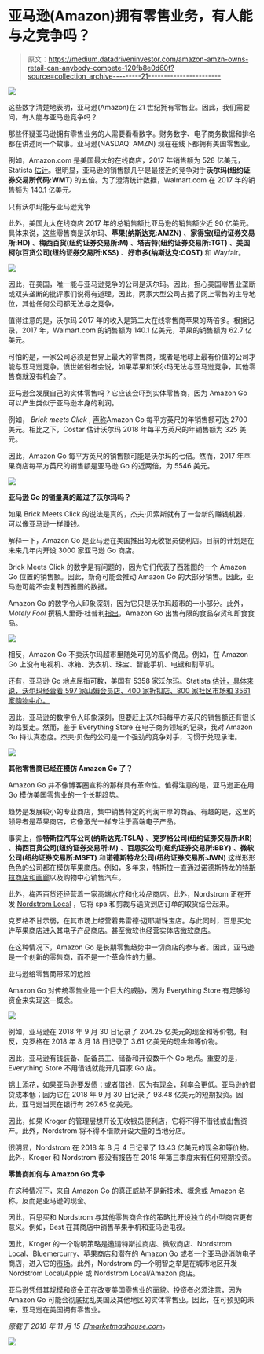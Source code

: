 # 亚马逊(Amazon)拥有零售业务，有人能与之竞争吗？

> 原文：<https://medium.datadriveninvestor.com/amazon-amzn-owns-retail-can-anybody-compete-120fb8e0d60f?source=collection_archive---------21----------------------->

[![](img/55d4122a7c3a49bcca974f5b5c6e4182.png)](http://www.track.datadriveninvestor.com/InfoSplit)

这些数字清楚地表明，亚马逊(Amazon)在 21 世纪拥有零售业。因此，我们需要问，有人能与亚马逊竞争吗？

那些怀疑亚马逊拥有零售业务的人需要看看数字。财务数字、电子商务数据和排名都在讲述同一个故事。亚马逊(NASDAQ: AMZN) 现在在线下都拥有美国零售业。

例如，Amazon.com 是美国最大的在线商店，2017 年销售额为 528 亿美元，Statista [估计](https://www.statista.com/chart/14043/top-10-online-stores-in-the-us/)。很明显，亚马逊的销售额几乎是最接近的竞争对手**沃尔玛(纽约证券交易所代码:WMT)** 的五倍。为了澄清统计数据，Walmart.com 在 2017 年的销售额为 140.1 亿美元。

只有沃尔玛能与亚马逊竞争

此外，美国九大在线商店 2017 年的总销售额比亚马逊的销售额少近 90 亿美元。具体来说，这些零售商是沃尔玛、**苹果(纳斯达克:AMZN)** 、**家得宝(纽约证券交易所:HD)** 、**梅西百货(纽约证券交易所:M)** 、**塔吉特(纽约证券交易所:TGT)** 、**美国柯尔百货公司(纽约证券交易所:KSS)** 、**好市多(纳斯达克:COST)** 和 Wayfair。

![](img/bd751e058f1e43b77f16c1d3bc84920f.png)

因此，在美国，唯一能与亚马逊竞争的公司是沃尔玛。因此，担心美国零售业垄断或双头垄断的批评家们说得有道理。因此，两家大型公司占据了网上零售的主导地位，其他任何公司都无法与之竞争。

值得注意的是，沃尔玛 2017 年的收入是第二大在线零售商苹果的两倍多。根据记录，2017 年，Walmart.com 的销售额为 140.1 亿美元，苹果的销售额为 62.7 亿美元。

可怕的是，一家公司必须是世界上最大的零售商，或者是地球上最有价值的公司才能与亚马逊竞争。愤世嫉俗者会说，如果苹果和沃尔玛无法与亚马逊竞争，其他零售商就没有机会了。

亚马逊会发展自己的实体零售吗？它应该会吓到实体零售商，因为 Amazon Go 可以产生类似于亚马逊本身的利润。

例如， *Brick meets Click* , [声称](https://www.brickmeetsclick.com/amazongo-s-retail-productivity--at-least--2700-sq-ft-selling-area---50-inventory-turns-year)Amazon Go 每平方英尺的年销售额可达 2700 美元。相比之下，Costar 估计沃尔玛 2018 年每平方英尺的年销售额为 325 美元。

因此，Amazon Go 每平方英尺的销售额可能是沃尔玛的七倍。然而，2017 年苹果商店每平方英尺的销售额是亚马逊 Go 的近两倍，为 5546 美元。

![](img/5297a146996d1fc0c9c35ee89f9c2f47.png)

**亚马逊 Go 的销量真的超过了沃尔玛吗？**

如果 Brick Meets Click 的说法是真的，杰夫·贝索斯就有了一台新的赚钱机器，可以像亚马逊一样赚钱。

解释一下，Amazon Go 是亚马逊在美国推出的无收银员便利店。目前的计划是在未来几年内开设 3000 家亚马逊 Go 商店。

Brick Meets Click 的数字是有问题的，因为它们代表了西雅图的一个 Amazon Go 位置的销售额。因此，新奇可能会推动 Amazon Go 的大部分销售。因此，亚马逊可能不会复制西雅图的数据。

Amazon Go 的数字令人印象深刻，因为它只是沃尔玛超市的一小部分。此外， *Motely Fool* 撰稿人里奇·杜普利[指出](https://www.fool.com/investing/2018/11/10/the-incredible-amazon-go-number-that-only-apple-ca.aspx)，Amazon Go 出售有限的食品杂货和即食食品。

![](img/5eadff6f63f0c87f6bb86c29ffd4a24a.png)

相反，Amazon Go 不卖沃尔玛超市里随处可见的高价商品。例如，在 Amazon Go 上没有电视机、冰箱、洗衣机、珠宝、智能手机、电锯和割草机。

还有，亚马逊 Go 地点屈指可数，美国有 5358 家沃尔玛。Statista [估计，具体来说，沃尔玛经营着 597 家山姆会员店、400 家折扣店、800 家社区市场和 3561 家购物中心。](https://www.statista.com/statistics/269425/total-number-of-walmart-stores-in-the-united-states-by-type/)

因此，亚马逊的数字令人印象深刻，但要赶上沃尔玛每平方英尺的销售额还有很长的路要走。然而，鉴于 Everything Store 在电子商务领域的记录，我对 Amazon Go 持认真态度。杰夫·贝佐的公司是一个强劲的竞争对手，习惯于兑现承诺。

![](img/81bafa13b644007aa12cdf809fdc6dd7.png)

**其他零售商已经在模仿 Amazon Go 了？**

Amazon Go 并不像博客圈宣称的那样具有革命性。值得注意的是，亚马逊正在用 Go 模仿美国零售业的一个长期趋势。

趋势是发展较小的专业商店，集中销售特定的利润丰厚的商品。有趣的是，这里的领导者是苹果商店，它像激光一样专注于高端电子产品。

事实上，像**特斯拉汽车公司(纳斯达克:TSLA)** 、**克罗格公司(纽约证券交易所:KR)** 、**梅西百货公司(纽约证券交易所:M)** 、**百思买公司(纽约证券交易所:BBY)** 、**微软公司(纽约证券交易所:MSFT)** 和**诺德斯特龙公司(纽约证券交易所:JWN)** 这样形形色色的公司都在模仿苹果商店。例如，多年来，特斯拉一直通过诺德斯特龙的[特斯拉商店和画廊](https://www.tesla.com/findus/list/stores/United%20States)以及购物中心销售汽车。

此外，梅西百货还经营着一家高端水疗和化妆品商店。此外，Nordstrom 正在开发 [Nordstrom Local](https://shop.nordstrom.com/c/nordstrom-local) ，它将 spa 和剪裁与送货到店订单的取货结合起来。

克罗格不甘示弱，在其市场上经营着弗雷德·迈耶斯珠宝店。与此同时，百思买允许苹果商店进入其电子产品商店。甚至微软也经营实体店[微软商店](https://www.microsoft.com/en-us/store/locations/find-a-store)。

在这种情况下，Amazon Go 是长期零售趋势中一切商店的参与者。因此，亚马逊是一个创新的零售商，而不是一个革命性的力量。

亚马逊给零售商带来的危险

Amazon Go 对传统零售业是一个巨大的威胁，因为 Everything Store 有足够的资金来实现这一概念。

![](img/006b0bc645794e1004531ad90581a37d.png)

例如，亚马逊在 2018 年 9 月 30 日记录了 204.25 亿美元的现金和等价物。相反，克罗格在 2018 年 8 月 18 日记录了 3.61 亿美元的现金和等价物。

因此，亚马逊有钱装备、配备员工、储备和开设数千个 Go 地点。重要的是，Everything Store 不用借钱就能开几百家 Go 店。

锦上添花，如果亚马逊要发债；或者借钱，因为有现金，利率会更低。亚马逊的借贷成本低；因为它在 2018 年 9 月 30 日记录了 93.48 亿美元的短期投资。因此，亚马逊当天在银行有 297.65 亿美元。

因此，如果 Kroger 的管理层想开设无收银员便利店，它将不得不借钱或出售资产。此外，Nordstrom 将不得不借款开设大量的当地分店。

很明显，Nordstrom 在 2018 年 8 月 4 日记录了 13.43 亿美元的现金和等价物。此外，Kroger 和 Nordstrom 都没有报告在 2018 年第三季度末有任何短期投资。

**零售商如何与 Amazon Go 竞争**

在这种情况下，来自 Amazon Go 的真正威胁不是新技术、概念或 Amazon 名称。反而是亚马逊的现金。

因此，百思买和 Nordstrom 与其他零售商合作的策略比开设独立的小型商店更有意义。例如，Best 在其商店中销售苹果手机和亚马逊电视。

因此，Kroger 的一个聪明策略是邀请特斯拉商店、微软商店、Nordstrom Local、Bluemercurry、苹果商店和潜在的 Amazon Go 或者一个亚马逊消防电子商店，进入它的[市场](https://www.kroger.com/topic/kroger-marketplace)。此外，Nordstrom 的一个明智之举是在城市地区开发 Nordstrom Local/Apple 或 Nordstrom Local/Amazon 商店。

亚马逊凭借其规模和资金正在改变美国零售业的面貌。投资者必须注意，因为 Amazon Go 可能会彻底扰乱美国及其他地区的实体零售业。因此，在可预见的未来，亚马逊在美国拥有零售业。

*原载于 2018 年 11 月 15 日*[*marketmadhouse.com*](https://marketmadhouse.com/amazon-amzn-owns-retail-can-anybody-compete/)*。*

[![](img/76b75f4b2fd9c47000c7ca1e6bd871f7.png)](http://www.track.datadriveninvestor.com/InfoSplit)